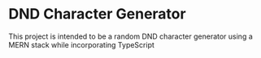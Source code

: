 # DND Character Generator

This project is intended to be a random DND character generator using a MERN stack while incorporating TypeScript
